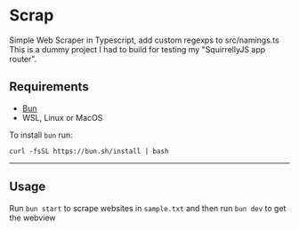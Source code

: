 # Scrap

Simple Web Scraper in Typescript, add custom regexps to src/namings.ts
This is a dummy project I had to build for testing my "SquirrellyJS app router".

## Requirements

- [Bun](https://bun.sh/)
- WSL, Linux or MacOS

To install `bun` run:

`curl -fsSL https://bun.sh/install | bash`

---

## Usage

Run `bun start` to scrape websites in `sample.txt` and then run `bun dev` to get the webview

